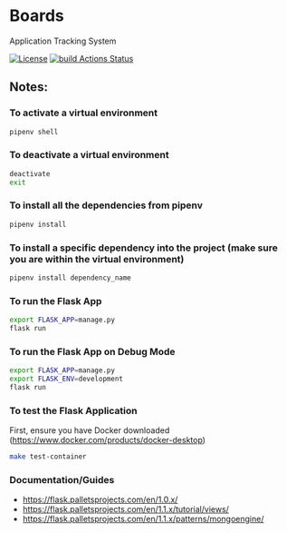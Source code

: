 # Boards

Application Tracking System

[![License](http://img.shields.io/badge/License-MIT-brightgreen.svg)](./LICENSE) [![build Actions Status](https://github.com/lumi-io/boards/workflows/build/badge.svg)](https://github.com/lumi-io/boards/actions)

## Notes:

### To activate a virtual environment

```bash
pipenv shell
```

### To deactivate a virtual environment

```bash
deactivate
exit
```

### To install all the dependencies from pipenv

```bash
pipenv install
```

### To install a specific dependency into the project (make sure you are within the virtual environment)

```bash
pipenv install dependency_name
```

### To run the Flask App

```bash
export FLASK_APP=manage.py
flask run
```

### To run the Flask App on Debug Mode

```bash
export FLASK_APP=manage.py
export FLASK_ENV=development
flask run
```

### To test the Flask Application

First, ensure you have Docker downloaded (https://www.docker.com/products/docker-desktop)

```bash
make test-container
```



### Documentation/Guides
- https://flask.palletsprojects.com/en/1.0.x/
- https://flask.palletsprojects.com/en/1.1.x/tutorial/views/
- https://flask.palletsprojects.com/en/1.1.x/patterns/mongoengine/
